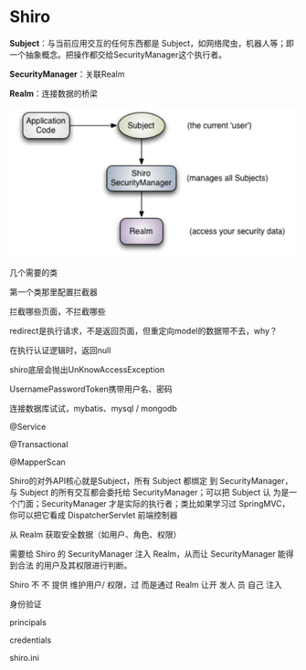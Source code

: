 # Shiro

**Subject**：与当前应用交互的任何东西都是 Subject，如网络爬虫，机器人等；即一个抽象概念。把操作都交给SecurityManager这个执行者。

**SecurityManager**：关联Realm

**Realm**：连接数据的桥梁

![](images/Snipaste_2020-06-03_22-30-30.png)

几个需要的类



第一个类那里配置拦截器

拦截哪些页面，不拦截哪些



redirect是执行请求，不是返回页面，但重定向model的数据带不去，why？



在执行认证逻辑时，返回null

shiro底层会抛出UnKnowAccessException

UsernamePasswordToken携带用户名、密码



连接数据库试试，mybatis、mysql / mongodb



@Service

@Transactional

@MapperScan







Shiro的对外API核心就是Subject，所有 Subject 都绑定
到 SecurityManager，与 Subject 的所有交互都会委托给 SecurityManager；可以把 Subject 认
为是一个门面；SecurityManager 才是实际的执行者；类比如果学习过 SpringMVC，你可以把它看成 DispatcherServlet 前端控制器

从 Realm 获取安全数据（如用户、角色、权限）



需要给 Shiro 的 SecurityManager 注入 Realm，从而让 SecurityManager 能得到合法
的用户及其权限进行判断。



Shiro 不 不 提供 维护用户/ 权限，过 而是通过 Realm 让开 发人 员 自己 注入



身份验证

principals

credentials



shiro.ini